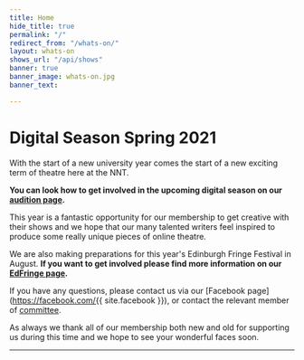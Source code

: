 ```yaml
---
title: Home
hide_title: true
permalink: "/"
redirect_from: "/whats-on/"
layout: whats-on
shows_url: "/api/shows"
banner: true
banner_image: whats-on.jpg
banner_text: 

---
```

# Digital Season Spring 2021

With the start of a new university year comes the start of a new exciting term of theatre here at the NNT.

**You can look how to get involved in the upcoming digital season on our** [**audition page**](/audition/)**.**

This year is a fantastic opportunity for our membership to get creative with their shows and we hope that our many talented writers feel inspired to produce some really unique pieces of online theatre.

We are also making preparations for this year's Edinburgh Fringe Festival in August. **If you want to get involved please find more information on our** [**EdFringe page**](/edfringe/)**.**

If you have any questions, please contact us via our [Facebook page](https://facebook.com/{{ site.facebook }}), or contact the relevant member of [committee](/about/#committee "Committee").

As always we thank all of our membership both new and old for supporting us during this time and we hope to see your wonderful faces soon.

<hr class="w-75">